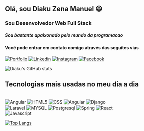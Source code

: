 ## Olá, sou Diaku Zena Manuel 😀
### Sou Desenvolvedor Web Full Stack
##### Sou bastante apaixonado pelo mundo da programacao

#### Você pode entrar em contato comigo através das seguites vias

[![Portfolio](https://img.shields.io/badge/Portfolio-000000?style=for-the-badge&logo=About.me&logoColor=white)](https://diaku-zena.github.io/My-Portfolio-Website/)
[![Linkedin](https://img.shields.io/badge/LinkedIn-0077B5?style=for-the-badge&logo=linkedin&logoColor=white)](https://www.linkedin.com/in/diakuzena/)
[![Instagram](https://img.shields.io/badge/Instagram-E4405F?style=for-the-badge&logo=instagram&logoColor=white)](https://www.instagram.com/diakuzena/)
[![Facebook](https://img.shields.io/badge/Facebook-1877F2?style=for-the-badge&logo=facebook&logoColor=white)](https://web.facebook.com/joaomanuel.bruno/)

![Diaku's GitHub stats](https://github-readme-stats.vercel.app/api?username=diaku-zena&show_icons=true&theme=radical)

## Tecnologias mais usadas no meu dia a dia

<div style="display: inline-block">
<br>
<img  align="center" alt="Angular" src="https://img.shields.io/badge/Angular-DD0031?style=for-the-badge&logo=angular&logoColor=white"/>
<img  align="center" alt="HTML5" src="https://img.shields.io/badge/HTML5-E34F26?style=for-the-badge&logo=html5&logoColor=white"/>
<img  align="center" alt="CSS" src="https://img.shields.io/badge/CSS-239120?&style=for-the-badge&logo=css3&logoColor=white"/>
<img  align="center" alt="Angular" src="https://img.shields.io/badge/Angular-DD0031?style=for-the-badge&logo=angular&logoColor=white"/>
<img  align="center" alt="Django" src="https://img.shields.io/badge/Django-092E20?style=for-the-badge&logo=django&logoColor=white"/>
<br>
<img  align="center" alt="Laravel" src="https://img.shields.io/badge/Laravel-FF2D20?style=for-the-badge&logo=laravel&logoColor=white"/>
<img  align="center" alt="MYSQL" src="https://img.shields.io/badge/MySQL-00000F?style=for-the-badge&logo=mysql&logoColor=white"/>
<img  align="center" alt="Postgresql" src="https://img.shields.io/badge/PostgreSQL-316192?style=for-the-badge&logo=postgresql&logoColor=white"/>
<img  align="center" alt="Spring" src="https://img.shields.io/badge/Spring-6DB33F?style=for-the-badge&logo=spring&logoColor=white"/>
<img  align="center" alt="React" src="https://img.shields.io/badge/React-20232A?style=for-the-badge&logo=react&logoColor=61DAFB"/>
<br>
<img  align="center" alt="Javascript" src="https://img.shields.io/badge/JavaScript-323330?style=for-the-badge&logo=javascript&logoColor=F7DF1E"/>
</div> <br>

[![Top Langs](https://github-readme-stats.vercel.app/api/top-langs/?username=diaku-zena&langs_count=8)](https://github.com/anuraghazra/github-readme-stats)
